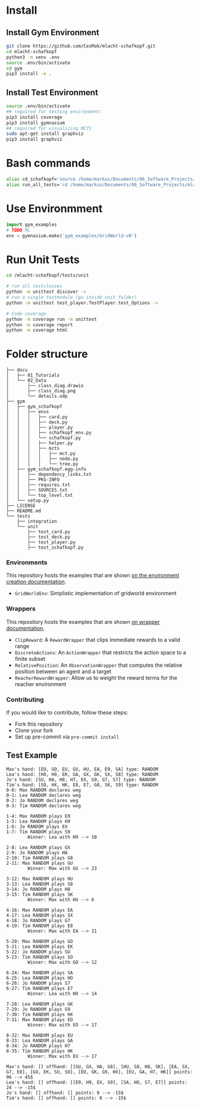 # Install
## Install Gym Environment
```bash
git clone https://github.com/CesMak/mlacht-schafkopf.git
cd mlacht-schafkopf
python3 -m venv .env
source .env/bin/activate
cd gym
pip3 install -e .
```
## Install Test Environment
```bash
source .env/bin/activate
## required for testing environment:
pip3 install coverage
pip3 install gymnasium
## required for visualizing MCTS
sudo apt-get install graphviz
pip3 install graphviz
```

# Bash commands
```bash
alias cd_schafkopf='source /home/markus/Documents/06_Software_Projects/mlacht-schafkopf/.env/bin/activate && cd /home/markus/Documents/06_Software_Projects/mlacht-schafkopf'
alias run_all_tests='cd /home/markus/Documents/06_Software_Projects/mlacht-schafkopf/tests/unit && python3 -m coverage run -m unittest && python -m coverage report && cd /home/markus/Documents/06_Software_Projects/mlacht-schafkopf'
```

# Use Environmment
```python
import gym_examples
# TODO ML
env = gymnasium.make('gym_examples/GridWorld-v0')
```

# Run Unit Tests
```bash
cd /mlacht-schafkopf/tests/unit

# run all testclasses
python -m unittest discover -v
# run a single testmodule (go inside unit folder)
python -m unittest test_player.TestPlayer.test_Options -v

# Code coverage
python -m coverage run -m unittest
python -m coverage report
python -m coverage html
```
# Folder structure
```
├── docu
│   ├── 01_Tutorials
│   └── 02_Data
│       ├── class_diag.drawio
│       ├── class_diag.png
│       └── details.odp
├── gym
│   ├── gym_schafkopf
│   │   ├── envs
│   │   │   ├── card.py
│   │   │   ├── deck.py
│   │   │   ├── player.py
│   │   │   ├── schafkopf_env.py
│   │   │   └── schafkopf.py
│   │   │   ├── helper.py
│   │   │   ├── mcts
│   │   │   │   ├── mct.py
│   │   │   │   ├── node.py
│   │   │   │   └── tree.py
│   ├── gym_schafkopf.egg-info
│   │   ├── dependency_links.txt
│   │   ├── PKG-INFO
│   │   ├── requires.txt
│   │   ├── SOURCES.txt
│   │   └── top_level.txt
│   └── setup.py
├── LICENSE
├── README.md
└── tests
    ├── integration
    └── unit
        ├── test_card.py
        ├── test_deck.py
        ├── test_player.py
        ├── test_schafkopf.py
``` 
### Environments
This repository hosts the examples that are shown [on the environment creation documentation](https://gymnasium.farama.org/tutorials/environment_creation/).
- `GridWorldEnv`: Simplistic implementation of gridworld environment

### Wrappers
This repository hosts the examples that are shown [on wrapper documentation](https://gymnasium.farama.org/api/wrappers/).
- `ClipReward`: A `RewardWrapper` that clips immediate rewards to a valid range
- `DiscreteActions`: An `ActionWrapper` that restricts the action space to a finite subset
- `RelativePosition`: An `ObservationWrapper` that computes the relative position between an agent and a target
- `ReacherRewardWrapper`: Allow us to weight the reward terms for the reacher environment

### Contributing
If you would like to contribute, follow these steps:
- Fork this repository
- Clone your fork
- Set up pre-commit via `pre-commit install`

## Test Example
```
Max's hand: [EO, GO, EU, GU, HU, EA, E9, SA] type: RANDOM
Lea's hand: [HO, H9, EK, GA, GX, GK, SX, S8] type: RANDOM
Jo's hand: [SU, HA, H8, H7, EX, G9, G7, S7] type: RANDOM
Tim's hand: [SO, HX, HK, E8, E7, G8, SK, S9] type: RANDOM
0-0: Max RANDOM declares weg
0-1: Lea RANDOM declares weg
0-2: Jo RANDOM declares weg
0-3: Tim RANDOM declares weg

1-4: Max RANDOM plays E9
1-5: Lea RANDOM plays H9
1-6: Jo RANDOM plays EX
1-7: Tim RANDOM plays S9
        Winner: Lea with H9 --> 10

2-8: Lea RANDOM plays GX
2-9: Jo RANDOM plays HA
2-10: Tim RANDOM plays G8
2-11: Max RANDOM plays GU
        Winner: Max with GU --> 23

3-12: Max RANDOM plays HU
3-13: Lea RANDOM plays S8
3-14: Jo RANDOM plays H8
3-15: Tim RANDOM plays SK
        Winner: Max with HU --> 6

4-16: Max RANDOM plays EA
4-17: Lea RANDOM plays SX
4-18: Jo RANDOM plays G7
4-19: Tim RANDOM plays E8
        Winner: Max with EA --> 21

5-20: Max RANDOM plays GO
5-21: Lea RANDOM plays EK
5-22: Jo RANDOM plays SU
5-23: Tim RANDOM plays SO
        Winner: Max with GO --> 12

6-24: Max RANDOM plays SA
6-25: Lea RANDOM plays HO
6-26: Jo RANDOM plays S7
6-27: Tim RANDOM plays E7
        Winner: Lea with HO --> 14

7-28: Lea RANDOM plays GK
7-29: Jo RANDOM plays G9
7-30: Tim RANDOM plays HX
7-31: Max RANDOM plays EO
        Winner: Max with EO --> 17

8-32: Max RANDOM plays EU
8-33: Lea RANDOM plays GA
8-34: Jo RANDOM plays H7
8-35: Tim RANDOM plays HK
        Winner: Max with EU --> 17

Max's hand: [] offhand: [[GU, GX, HA, G8], [HU, S8, H8, SK], [EA, SX, G7, E8], [GO, EK, SU, SO], [EO, GK, G9, HX], [EU, GA, H7, HK]] points: 96 --> 45$
Lea's hand: [] offhand: [[E9, H9, EX, S9], [SA, HO, S7, E7]] points: 24 --> -15$
Jo's hand: [] offhand: [] points: 0 --> -15$
Tim's hand: [] offhand: [] points: 0 --> -15$
```